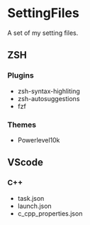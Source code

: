 # SettingFiles
A set of my setting files.



## ZSH

### Plugins

- zsh-syntax-highliting
- zsh-autosuggestions
- fzf

### Themes

- Powerlevel10k



## VScode

### C++

- task.json
- launch.json
- c_cpp_properties.json